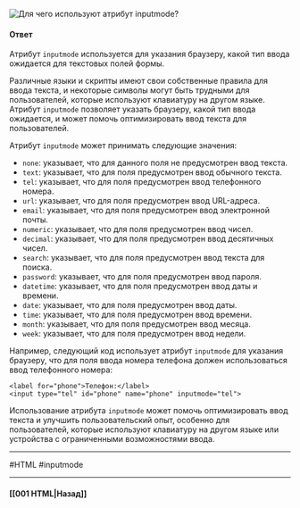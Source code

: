 ![Для чего используют атрибут `inputmode`?](https://youtu.be/trriSYNrHw4?t=512)

#### Ответ

Атрибут `inputmode` используется для указания браузеру, какой тип ввода ожидается для текстовых полей формы.

Различные языки и скрипты имеют свои собственные правила для ввода текста, и некоторые символы могут быть трудными для пользователей, которые используют клавиатуру на другом языке. Атрибут `inputmode` позволяет указать браузеру, какой тип ввода ожидается, и может помочь оптимизировать ввод текста для пользователей.

Атрибут `inputmode` может принимать следующие значения:

- `none`: указывает, что для данного поля не предусмотрен ввод текста.
- `text`: указывает, что для поля предусмотрен ввод обычного текста.
- `tel`: указывает, что для поля предусмотрен ввод телефонного номера.
- `url`: указывает, что для поля предусмотрен ввод URL-адреса.
- `email`: указывает, что для поля предусмотрен ввод электронной почты.
- `numeric`: указывает, что для поля предусмотрен ввод чисел.
- `decimal`: указывает, что для поля предусмотрен ввод десятичных чисел.
- `search`: указывает, что для поля предусмотрен ввод текста для поиска.
- `password`: указывает, что для поля предусмотрен ввод пароля.
- `datetime`: указывает, что для поля предусмотрен ввод даты и времени.
- `date`: указывает, что для поля предусмотрен ввод даты.
- `time`: указывает, что для поля предусмотрен ввод времени.
- `month`: указывает, что для поля предусмотрен ввод месяца.
- `week`: указывает, что для поля предусмотрен ввод недели.

Например, следующий код использует атрибут `inputmode` для указания браузеру, что для поля ввода номера телефона должен использоваться ввод телефонного номера:

```
<label for="phone">Телефон:</label>
<input type="tel" id="phone" name="phone" inputmode="tel">
```

Использование атрибута `inputmode` может помочь оптимизировать ввод текста и улучшить пользовательский опыт, особенно для пользователей, которые используют клавиатуру на другом языке или устройства с ограниченными возможностями ввода.

___
#HTML #inputmode

___

#### [[001 HTML|Назад]]